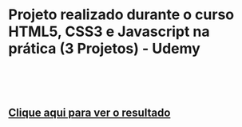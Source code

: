 <h1>Projeto realizado durante o curso HTML5, CSS3 e Javascript na prática (3 Projetos) - Udemy</h1>
<br><br><br>
<a link href="https://marciolevys.github.io/portfolio/" alt="Link do site" rel="stylesheet">
  <h2>Clique aqui para ver o resultado</h2>
  </link>
